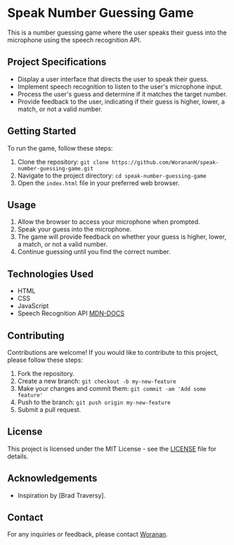 # Speak Number Guessing Game

This is a number guessing game where the user speaks their guess into the microphone using the speech recognition API.

## Project Specifications

- Display a user interface that directs the user to speak their guess.
- Implement speech recognition to listen to the user's microphone input.
- Process the user's guess and determine if it matches the target number.
- Provide feedback to the user, indicating if their guess is higher, lower, a match, or not a valid number.

## Getting Started

To run the game, follow these steps:

1. Clone the repository: `git clone https://github.com/WorananH/speak-number-guessing-game.git`
2. Navigate to the project directory: `cd speak-number-guessing-game`
3. Open the `index.html` file in your preferred web browser.

## Usage

1. Allow the browser to access your microphone when prompted.
2. Speak your guess into the microphone.
3. The game will provide feedback on whether your guess is higher, lower, a match, or not a valid number.
4. Continue guessing until you find the correct number.

## Technologies Used

- HTML
- CSS
- JavaScript
- Speech Recognition API [MDN-DOCS](https://developer.mozilla.org/en-US/docs/Web/API/SpeechRecognition/SpeechRecognition)

## Contributing

Contributions are welcome! If you would like to contribute to this project, please follow these steps:

1. Fork the repository.
2. Create a new branch: `git checkout -b my-new-feature`
3. Make your changes and commit them: `git commit -am 'Add some feature'`
4. Push to the branch: `git push origin my-new-feature`
5. Submit a pull request.

## License

This project is licensed under the MIT License - see the [LICENSE](LICENSE) file for details.

## Acknowledgements

- Inspiration by [Brad Traversy].

## Contact

For any inquiries or feedback, please contact [Woranan](worananher@gmail.com).
